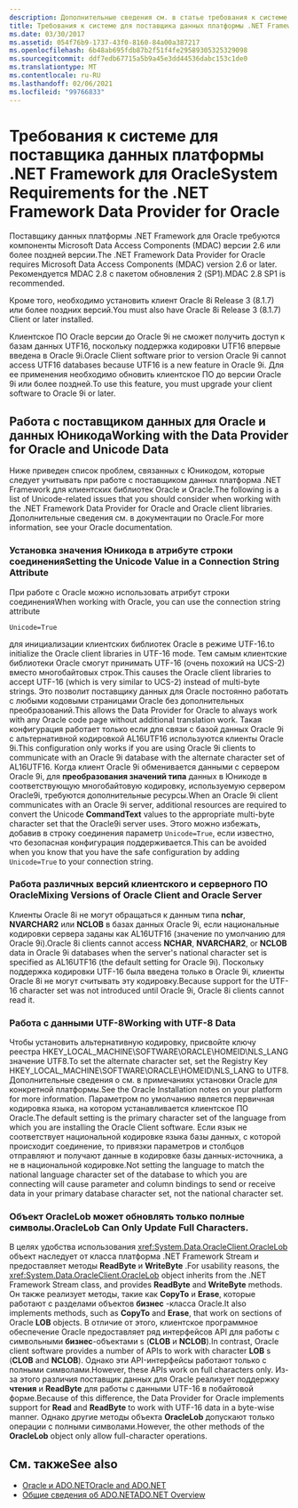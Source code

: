 ```yaml
---
description: Дополнительные сведения см. в статье требования к системе для поставщика данных платформа .NET Framework для Oracle.
title: Требования к системе для поставщика данных платформы .NET Framework для Oracle
ms.date: 03/30/2017
ms.assetid: 054f76b9-1737-43f0-8160-84a00a387217
ms.openlocfilehash: 6b48ab695fdb87b2f51f4fe29589305325329098
ms.sourcegitcommit: ddf7edb67715a5b9a45e3dd44536dabc153c1de0
ms.translationtype: MT
ms.contentlocale: ru-RU
ms.lasthandoff: 02/06/2021
ms.locfileid: "99766833"
---
```

# <a name="system-requirements-for-the-net-framework-data-provider-for-oracle"></a><span data-ttu-id="7a0da-103">Требования к системе для поставщика данных платформы .NET Framework для Oracle</span><span class="sxs-lookup"><span data-stu-id="7a0da-103">System Requirements for the .NET Framework Data Provider for Oracle</span></span>

<span data-ttu-id="7a0da-104">Поставщику данных платформы .NET Framework для Oracle требуются компоненты Microsoft Data Access Components (MDAC) версии 2.6 или более поздней версии.</span><span class="sxs-lookup"><span data-stu-id="7a0da-104">The .NET Framework Data Provider for Oracle requires Microsoft Data Access Components (MDAC) version 2.6 or later.</span></span> <span data-ttu-id="7a0da-105">Рекомендуется MDAC 2.8 с пакетом обновления 2 (SP1).</span><span class="sxs-lookup"><span data-stu-id="7a0da-105">MDAC 2.8 SP1 is recommended.</span></span>  
  
 <span data-ttu-id="7a0da-106">Кроме того, необходимо установить клиент Oracle 8i Release 3 (8.1.7) или более поздних версий.</span><span class="sxs-lookup"><span data-stu-id="7a0da-106">You must also have Oracle 8i Release 3 (8.1.7) Client or later installed.</span></span>  
  
 <span data-ttu-id="7a0da-107">Клиентское ПО Oracle версии до Oracle 9i не сможет получить доступ к базам данных UTF16, поскольку поддержка кодировки UTF16 впервые введена в Oracle 9i.</span><span class="sxs-lookup"><span data-stu-id="7a0da-107">Oracle Client software prior to version Oracle 9i cannot access UTF16 databases because UTF16 is a new feature in Oracle 9i.</span></span> <span data-ttu-id="7a0da-108">Для ее применения необходимо обновить клиентское ПО до версии Oracle 9i или более поздней.</span><span class="sxs-lookup"><span data-stu-id="7a0da-108">To use this feature, you must upgrade your client software to Oracle 9i or later.</span></span>  
  
## <a name="working-with-the-data-provider-for-oracle-and-unicode-data"></a><span data-ttu-id="7a0da-109">Работа с поставщиком данных для Oracle и данных Юникода</span><span class="sxs-lookup"><span data-stu-id="7a0da-109">Working with the Data Provider for Oracle and Unicode Data</span></span>  

<span data-ttu-id="7a0da-110">Ниже приведен список проблем, связанных с Юникодом, которые следует учитывать при работе с поставщиком данных платформа .NET Framework для клиентских библиотек Oracle и Oracle.</span><span class="sxs-lookup"><span data-stu-id="7a0da-110">The following is a list of Unicode-related issues that you should consider when working with the .NET Framework Data Provider for Oracle and Oracle client libraries.</span></span> <span data-ttu-id="7a0da-111">Дополнительные сведения см. в документации по Oracle.</span><span class="sxs-lookup"><span data-stu-id="7a0da-111">For more information, see your Oracle documentation.</span></span>  
  
### <a name="setting-the-unicode-value-in-a-connection-string-attribute"></a><span data-ttu-id="7a0da-112">Установка значения Юникода в атрибуте строки соединения</span><span class="sxs-lookup"><span data-stu-id="7a0da-112">Setting the Unicode Value in a Connection String Attribute</span></span>  

<span data-ttu-id="7a0da-113">При работе с Oracle можно использовать атрибут строки соединения</span><span class="sxs-lookup"><span data-stu-id="7a0da-113">When working with Oracle, you can use the connection string attribute</span></span>  
  
`Unicode=True`
  
<span data-ttu-id="7a0da-114">для инициализации клиентских библиотек Oracle в режиме UTF-16.</span><span class="sxs-lookup"><span data-stu-id="7a0da-114">to initialize the Oracle client libraries in UTF-16 mode.</span></span> <span data-ttu-id="7a0da-115">Тем самым клиентские библиотеки Oracle смогут принимать UTF-16 (очень похожий на UCS-2) вместо многобайтовых строк.</span><span class="sxs-lookup"><span data-stu-id="7a0da-115">This causes the Oracle client libraries to accept UTF-16 (which is very similar to UCS-2) instead of multi-byte strings.</span></span> <span data-ttu-id="7a0da-116">Это позволит поставщику данных для Oracle постоянно работать с любыми кодовыми страницами Oracle без дополнительных преобразований.</span><span class="sxs-lookup"><span data-stu-id="7a0da-116">This allows the Data Provider for Oracle to always work with any Oracle code page without additional translation work.</span></span> <span data-ttu-id="7a0da-117">Такая конфигурация работает только если для связи с базой данных Oracle 9i с альтернативной кодировкой AL16UTF16 используются клиенты Oracle 9i.</span><span class="sxs-lookup"><span data-stu-id="7a0da-117">This configuration only works if you are using Oracle 9i clients to communicate with an Oracle 9i database with the alternate character set of AL16UTF16.</span></span> <span data-ttu-id="7a0da-118">Когда клиент Oracle 9i обменивается данными с сервером Oracle 9i, для **преобразования значений типа** данных в Юникоде в соответствующую многобайтовую кодировку, используемую сервером Oracle9i, требуются дополнительные ресурсы.</span><span class="sxs-lookup"><span data-stu-id="7a0da-118">When an Oracle 9i client communicates with an Oracle 9i server, additional resources are required to convert the Unicode **CommandText** values to the appropriate multi-byte character set that the Oracle9i server uses.</span></span> <span data-ttu-id="7a0da-119">Этого можно избежать, добавив в строку соединения параметр `Unicode=True`, если известно, что безопасная конфигурация поддерживается.</span><span class="sxs-lookup"><span data-stu-id="7a0da-119">This can be avoided when you know that you have the safe configuration by adding `Unicode=True` to your connection string.</span></span>  
  
### <a name="mixing-versions-of-oracle-client-and-oracle-server"></a><span data-ttu-id="7a0da-120">Работа различных версий клиентского и серверного ПО Oracle</span><span class="sxs-lookup"><span data-stu-id="7a0da-120">Mixing Versions of Oracle Client and Oracle Server</span></span>  

<span data-ttu-id="7a0da-121">Клиенты Oracle 8i не могут обращаться к данным типа **nchar**, **NVARCHAR2** или **NCLOB** в базах данных Oracle 9i, если национальные кодировки сервера заданы как AL16UTF16 (значение по умолчанию для Oracle 9i).</span><span class="sxs-lookup"><span data-stu-id="7a0da-121">Oracle 8i clients cannot access **NCHAR**, **NVARCHAR2**, or **NCLOB** data in Oracle 9i databases when the server's national character set is specified as AL16UTF16 (the default setting for Oracle 9i).</span></span> <span data-ttu-id="7a0da-122">Поскольку поддержка кодировки UTF-16 была введена только в Oracle 9i, клиенты Oracle 8i не могут считывать эту кодировку.</span><span class="sxs-lookup"><span data-stu-id="7a0da-122">Because support for the UTF-16 character set was not introduced until Oracle 9i, Oracle 8i clients cannot read it.</span></span>  
  
### <a name="working-with-utf-8-data"></a><span data-ttu-id="7a0da-123">Работа с данными UTF-8</span><span class="sxs-lookup"><span data-stu-id="7a0da-123">Working with UTF-8 Data</span></span>  

<span data-ttu-id="7a0da-124">Чтобы установить альтернативную кодировку, присвойте ключу реестра HKEY_LOCAL_MACHINE\SOFTWARE\ORACLE\HOMEID\NLS_LANG значение UTF8.</span><span class="sxs-lookup"><span data-stu-id="7a0da-124">To set the alternate character set, set the Registry Key HKEY_LOCAL_MACHINE\SOFTWARE\ORACLE\HOMEID\NLS_LANG to UTF8.</span></span> <span data-ttu-id="7a0da-125">Дополнительные сведения о см. в примечаниях установки Oracle для конкретной платформы.</span><span class="sxs-lookup"><span data-stu-id="7a0da-125">See the Oracle Installation notes on your platform for more information.</span></span> <span data-ttu-id="7a0da-126">Параметром по умолчанию является первичная кодировка языка, на котором устанавливается клиентское ПО Oracle.</span><span class="sxs-lookup"><span data-stu-id="7a0da-126">The default setting is the primary character set of the language from which you are installing the Oracle Client software.</span></span> <span data-ttu-id="7a0da-127">Если язык не соответствует национальной кодировке языка базы данных, с которой происходит соединение, то привязки параметров и столбцов отправляют и получают данные в кодировке базы данных-источника, а не в национальной кодировке.</span><span class="sxs-lookup"><span data-stu-id="7a0da-127">Not setting the language to match the national language character set of the database to which you are connecting will cause parameter and column bindings to send or receive data in your primary database character set, not the national character set.</span></span>  
  
### <a name="oraclelob-can-only-update-full-characters"></a><span data-ttu-id="7a0da-128">Объект OracleLob может обновлять только полные символы.</span><span class="sxs-lookup"><span data-stu-id="7a0da-128">OracleLob Can Only Update Full Characters.</span></span>  

<span data-ttu-id="7a0da-129">В целях удобства использования <xref:System.Data.OracleClient.OracleLob> объект наследует от класса платформа .NET Framework Stream и предоставляет методы **ReadByte** и **WriteByte** .</span><span class="sxs-lookup"><span data-stu-id="7a0da-129">For usability reasons, the <xref:System.Data.OracleClient.OracleLob> object inherits from the .NET Framework Stream class, and provides **ReadByte** and **WriteByte** methods.</span></span> <span data-ttu-id="7a0da-130">Он также реализует методы, такие как **CopyTo** и **Erase**, которые работают с разделами объектов **бизнес** -класса Oracle.</span><span class="sxs-lookup"><span data-stu-id="7a0da-130">It also implements methods, such as **CopyTo** and **Erase**, that work on sections of Oracle **LOB** objects.</span></span> <span data-ttu-id="7a0da-131">В отличие от этого, клиентское программное обеспечение Oracle предоставляет ряд интерфейсов API для работы с символьными **бизнес**-объектами s (**CLOB** и **NCLOB**).</span><span class="sxs-lookup"><span data-stu-id="7a0da-131">In contrast, Oracle client software provides a number of APIs to work with character **LOB** s (**CLOB** and **NCLOB**).</span></span> <span data-ttu-id="7a0da-132">Однако эти API-интерфейсы работают только с полными символами.</span><span class="sxs-lookup"><span data-stu-id="7a0da-132">However, these APIs work on full characters only.</span></span> <span data-ttu-id="7a0da-133">Из-за этого различия поставщик данных для Oracle реализует поддержку **чтения** и **ReadByte** для работы с данными UTF-16 в побайтовой форме.</span><span class="sxs-lookup"><span data-stu-id="7a0da-133">Because of this difference, the Data Provider for Oracle implements support for **Read** and **ReadByte** to work with UTF-16 data in a byte-wise manner.</span></span> <span data-ttu-id="7a0da-134">Однако другие методы объекта **OracleLob** допускают только операции с полными символами.</span><span class="sxs-lookup"><span data-stu-id="7a0da-134">However, the other methods of the **OracleLob** object only allow full-character operations.</span></span>  
  
## <a name="see-also"></a><span data-ttu-id="7a0da-135">См. также</span><span class="sxs-lookup"><span data-stu-id="7a0da-135">See also</span></span>

- [<span data-ttu-id="7a0da-136">Oracle и ADO.NET</span><span class="sxs-lookup"><span data-stu-id="7a0da-136">Oracle and ADO.NET</span></span>](oracle-and-adonet.md)
- [<span data-ttu-id="7a0da-137">Общие сведения об ADO.NET</span><span class="sxs-lookup"><span data-stu-id="7a0da-137">ADO.NET Overview</span></span>](ado-net-overview.md)
